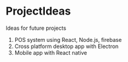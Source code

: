 # ProjectIdeas
Ideas for future projects
1. POS system using React, Node.js, firebase
2. Cross platform desktop app with Electron
3. Mobile app with React native
